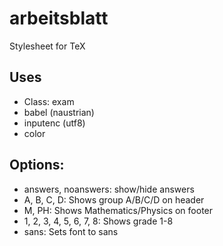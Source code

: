 # arbeitsblatt
Stylesheet for TeX

## Uses
- Class: exam
- babel (naustrian)
- inputenc (utf8)
- color

## Options:
- answers, noanswers: show/hide answers
- A, B, C, D: Shows group A/B/C/D on header
- M, PH: Shows Mathematics/Physics on footer
- 1, 2, 3, 4, 5, 6, 7, 8: Shows grade 1-8
- sans: Sets font to sans

